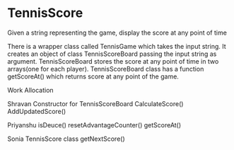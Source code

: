 # TennisScore
Given a string representing the game, display the score at any point of time

There is a wrapper class called TennisGame which takes the input string. It creates an object of class TennisScoreBoard passing the input string as argument. TennisScoreBoard stores the score at any point of time in two arrays(one for each player). TennisScoreBoard class has a function getScoreAt() which returns score at any point of the game.

Work Allocation

Shravan
    Constructor for TennisScoreBoard
    CalculateScore()
    AddUpdatedScore()
    
Priyanshu
    isDeuce()
    resetAdvantageCounter()
    getScoreAt()

Sonia
    TennisScore class
    getNextScore()
    
    
